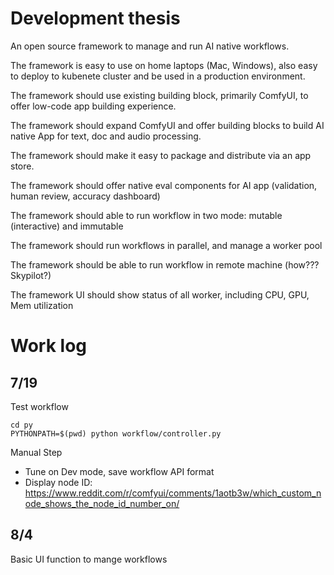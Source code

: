 # Development thesis

An open source framework to manage and run AI native workflows. 

The framework is easy to use on home laptops (Mac, Windows), also easy to deploy to kubenete cluster and be used in a production environment.

The framework should use existing building block, primarily ComfyUI, to offer low-code app building experience.

The framework should expand ComfyUI and offer building blocks to build AI native App for text, doc and audio processing.

The framework should make it easy to package and distribute via an app store.

The framework should offer native eval components for AI app (validation, human review, accuracy dashboard)

The framework should able to run workflow in two mode: mutable (interactive) and immutable

The framework should run workflows in parallel, and manage a worker pool

The framework should be able to run workflow in remote machine (how??? Skypilot?)

The framework UI should show status of all worker, including CPU, GPU, Mem utilization



# Work log

## 7/19
Test workflow
```
cd py
PYTHONPATH=$(pwd) python workflow/controller.py
```

Manual Step 
* Tune on Dev mode, save workflow API format
* Display node ID: https://www.reddit.com/r/comfyui/comments/1aotb3w/which_custom_node_shows_the_node_id_number_on/

## 8/4
Basic UI function to mange workflows